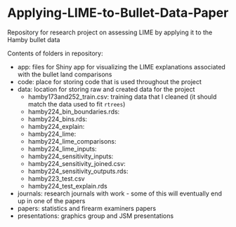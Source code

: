 # Applying-LIME-to-Bullet-Data-Paper

Repository for research project on assessing LIME by applying it to the Hamby bullet data

Contents of folders in repository:

- app: files for Shiny app for visualizing the LIME explanations associated with the bullet land comparisons
- code: place for storing code that is used throughout the project
- data: location for storing raw and created data for the project
    - hamby173and252_train.csv: training data that I cleaned (it should match the data used to fit `rtrees`)
    - hamby224_bin_boundaries.rds: 
    - hamby224_bins.rds:
    - hamby224_explain:
    - hamby224_lime: 
    - hamby224_lime_comparisons:
    - hamby224_lime_inputs: 
    - hamby224_sensitivity_inputs:
    - hamby224_sensitivity_joined.csv:
    - hamby224_sensitivity_outputs.rds:
    - hamby223_test.csv
    - hamby224_test_explain.rds
- journals: research journals with work - some of this will eventually end up in one of the papers
- papers: statistics and firearm examiners papers
- presentations: graphics group and JSM presentations